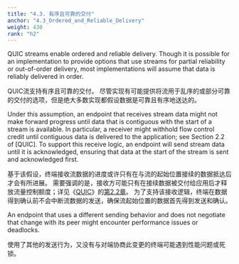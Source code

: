 ```yaml
---
title: "4.3. 有序且可靠的交付"
anchor: "4.3_Ordered_and_Reliable_Delivery"
weight: 430
rank: "h2"
---
```


QUIC streams enable ordered and reliable delivery. Though it is possible for an implementation to provide options that use streams for partial reliability or out-of-order delivery, most implementations will assume that data is reliably delivered in order.

QUIC流支持有序且可靠的交付。
尽管实现有可能提供将流用于乱序的或部分可靠的交付的选项，但是绝大多数实现都假设数据是可靠且有序地送达的。

Under this assumption, an endpoint that receives stream data might not make forward progress until data that is contiguous with the start of a stream is available. In particular, a receiver might withhold flow control credit until contiguous data is delivered to the application; see Section 2.2 of [QUIC]. To support this receive logic, an endpoint will send stream data until it is acknowledged, ensuring that data at the start of the stream is sent and acknowledged first.

基于该假设，终端接收流数据的进度或许只有在与流的起始位置接续的数据抵达后才会有所进展。
需要强调的是，接收方可能只有在接续数据被交付给应用后才释放流量控制额度；详见《[QUIC](../RFC9000_Chinese_Simplified)》的[第2.2章](../RFC9000_Chinese_Simplified/#2.2_Sending_and_Receiving_Data)。
为了支持该接收逻辑，终端在数据得到确认前不会中断流数据的发送，确保流起始位置的数据首先得到发送和确认。

An endpoint that uses a different sending behavior and does not negotiate that change with its peer might encounter performance issues or deadlocks.

使用了其他的发送行为，又没有与对端协商此变更的终端可能遇到性能问题或死锁。
